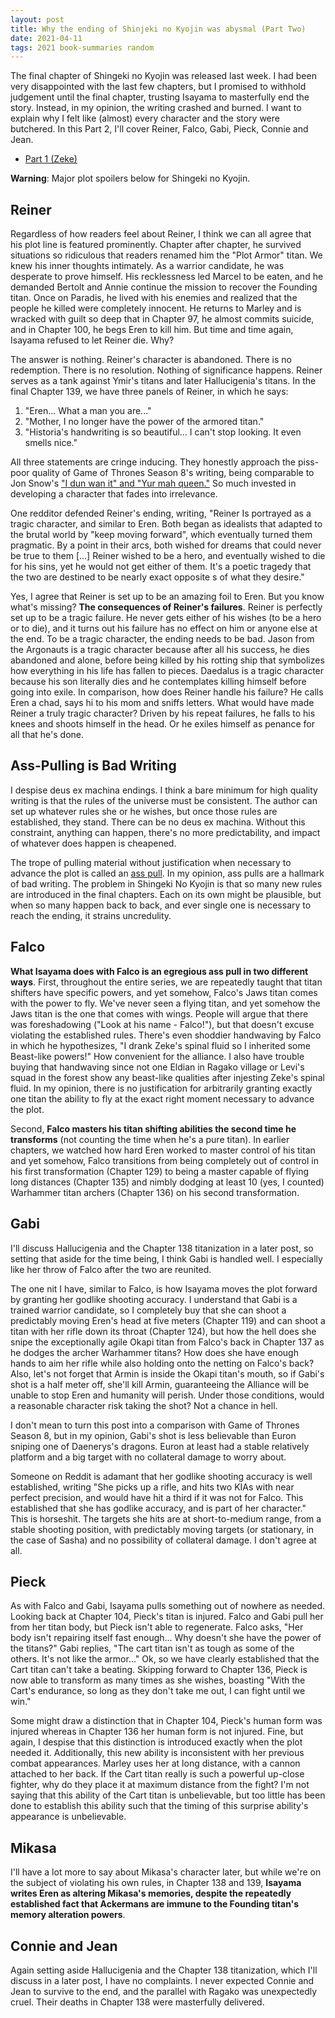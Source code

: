 ```yaml
---
layout: post
title: Why the ending of Shinjeki no Kyojin was abysmal (Part Two)
date: 2021-04-11
tags: 2021 book-summaries random
---
```


The final chapter of Shingeki no Kyojin was released last week. I had been very
disappointed with the last few chapters, but I promised to withhold judgement until
the final chapter, trusting Isayama to masterfully end the story. Instead, in my
opinion, the writing crashed and burned. I want to explain why I felt like (almost)
every character and the story were butchered. In this Part 2, I'll cover Reiner,
Falco, Gabi, Pieck, Connie and Jean.

- [Part 1 (Zeke)](2021-04-07-shingeki-no-kyojin-part-1.md)

__Warning__: Major plot spoilers below for Shingeki no Kyojin.


## Reiner

Regardless of how readers feel about Reiner, I think we can all agree that his plot line
is featured prominently. Chapter after chapter, he survived
situations so ridiculous that readers renamed him the "Plot Armor" titan.
We knew his inner thoughts intimately. As a warrior candidate, he was desperate to
prove himself. His recklessness led Marcel to be eaten, and he demanded Bertolt and Annie
continue the mission to recover the Founding titan. Once on Paradis, he lived with his
enemies and realized that the people he killed were completely innocent. He returns
to Marley and is wracked with guilt so deep that in Chapter 97, he almost commits
suicide, and in Chapter 100, he begs Eren to kill him. But time and time again,
Isayama refused to let Reiner die. Why?

The answer is nothing. Reiner's character is abandoned. There is no redemption.
There is no resolution. Nothing of significance
happens. Reiner serves as a tank against Ymir's titans and later
Hallucigenia's titans. In the final Chapter 139, we have
three panels of Reiner, in which he says:

1. "Eren... What a man you are..."
2. "Mother, I no longer have the power of the armored titan."
3. "Historia's handwriting is so beautiful... I can't stop looking. It even smells nice."

All three statements are cringe inducing. They honestly approach the piss-poor
quality of Game of Thrones Season 8's writing, being comparable to Jon Snow's
["I dun wan it" and "Yur mah queen."](https://www.youtube.com/watch?v=PhmGkEpkMM4)
So much invested in developing a character that fades into irrelevance.

One redditor defended Reiner's ending, writing, "Reiner Is portrayed as a tragic 
character, and similar to Eren. Both began as idealists that adapted to the brutal world
by "keep moving forward", which eventually turned them pragmatic. By a point in their arcs,
both wished for dreams that could never be true to them [...] Reiner wished to be a hero,
and eventually wished to die for his sins, yet he would not get either of them. It's a poetic
tragedy that the two are destined to be nearly exact opposite s of what they desire."

Yes, I agree that Reiner is set up to be an amazing foil to Eren. But you know what's missing?
__The consequences of Reiner's failures__. Reiner is perfectly set up to be a tragic failure.
He never gets either of his wishes (to be a hero or to die), and it turns out his failure has
no effect on him or anyone else at the end. To be a tragic character, the ending needs to be bad.
Jason from the Argonauts is a tragic character because after all his success, he dies abandoned and
alone, before being killed by his rotting ship that symbolizes how everything in his life has fallen
to pieces. Daedalus is a tragic character because his son literally dies and he contemplates killing 
himself before going into exile. In comparison, how does Reiner handle his failure? He calls Eren a
chad, says hi to his mom and sniffs letters. What would have made Reiner a truly tragic character? 
Driven by his repeat failures, he falls to his knees and shoots himself in the head. Or he exiles
himself as penance for all that he's done.

## Ass-Pulling is Bad Writing

I despise deus ex machina endings. I think a bare minimum for high quality writing
is that the rules of the universe must be consistent. The author can set up whatever
rules she or he wishes, but once those rules are established, they stand. There can
be no deus ex machina. Without this constraint, anything can happen, there's no more
predictability, and impact of whatever does happen is cheapened.

The trope of pulling material without justification when necessary to
advance the plot is called an [ass pull](https://tvtropes.org/pmwiki/pmwiki.php/Main/AssPull).
In my opinion, ass pulls are a hallmark of bad writing. The problem in Shingeki No Kyojin
is that so many new rules are introduced in the final chapters. Each on its own
might be plausible, but when so many happen back to back, and ever single one is necessary
to reach the ending, it strains uncredulity.

## Falco

 __What Isayama does with Falco
is an egregious ass pull in two different ways__. First, throughout the
entire series, we are repeatedly taught that titan shifters
have specific powers, and yet somehow, Falco's Jaws titan comes with the power to
fly. We've never seen a flying titan, and
yet somehow the Jaws titan is the one that comes with wings. People will argue that
there was foreshadowing ("Look at his name - Falco!"), but that doesn't excuse
violating the established rules. There's even shoddier handwaving by Falco in which
he hypothesizes, "I drank Zeke's spinal fluid so I inherited some Beast-like powers!"
How convenient for the alliance. I also 
have trouble buying that handwaving since not one Eldian in Ragako village or
Levi's squad in the forest show any beast-like qualities after injesting Zeke's spinal
fluid. In my opinion, there is no justification for arbitrarily granting exactly one titan 
the ability to fly at the exact right moment necessary to advance the plot.

Second, __Falco masters his titan shifting abilities
the second time he transforms__ (not counting the time when he's a pure titan).
In earlier chapters, we watched how hard Eren worked to master control of his titan and
yet somehow, Falco transitions from being
completely out of control in his first transformation (Chapter 129) to being a master
capable of flying long distances (Chapter 135) and nimbly dodging at least 10
(yes, I counted) Warhammer titan archers (Chapter 136) on his second transformation.

## Gabi

I'll discuss Hallucigenia and the Chapter 138 titanization in a later post, so
setting that aside for the time being, I think Gabi is handled well. I especially
like her throw of Falco after the two are reunited.

The one nit I have, similar to Falco, is how Isayama moves the plot forward by granting
her godlike shooting accuracy. I understand that Gabi is a trained warrior candidate, so
I completely buy that she can shoot a predictably moving Eren's head at five meters
(Chapter 119) and can shoot a titan with her rifle down its throat
(Chapter 124), but how the hell does she snipe the exceptionally agile Okapi
titan from Falco's back in Chapter 137 as he dodges the archer Warhammer titans?
How does she have enough hands to aim her rifle while also holding onto the netting
on Falco's back? Also, let's not forget that Armin is inside the Okapi titan's mouth,
so if Gabi's shot is a half meter off, she'll kill Armin, guaranteeing
the Alliance will be unable to stop Eren and humanity will perish. Under those conditions,
would a reasonable character risk taking the shot? Not a chance in hell.

I don't mean to turn this post into a comparison with Game of Thrones Season 8, but in 
my opinion, Gabi's shot is less believable than Euron sniping one of Daenerys's
dragons. Euron at least had a stable relatively platform and a big target with no
collateral damage to worry about.

Someone on Reddit is adamant that her godlike shooting accuracy is well established,
writing "She picks up a rifle, and hits two KIAs with near perfect precision, and would
have hit a third if it was not for Falco. This established that she has godlike accuracy,
and is part of her character." This is horseshit. The targets she hits are at short-to-medium
range, from a stable shooting position, with predictably moving targets (or stationary, in the
case of Sasha) and no possibility of collateral damage. I don't agree at all.

## Pieck

As with Falco and Gabi, Isayama pulls something out of nowhere as needed. 
Looking back at Chapter 104, Pieck's titan is injured. Falco and Gabi pull her from 
her titan body, but Pieck isn't able to 
regenerate. Falco asks, "Her body isn't repairing itself fast enough... Why doesn't 
she have the power of the titans?" Gabi replies, "The cart titan isn't as tough as 
some of the others. It's not like the armor..." Ok, so we have clearly established 
that the Cart titan can't take a beating. Skipping forward to Chapter 136, Pieck is now
able to transform as many times as she wishes, boasting "With the Cart's endurance, so
long as they don't take me out, I can fight until we win."

Some might draw a distinction that in Chapter 104, Pieck's human form was injured whereas
in Chapter 136 her human form is not injured. Fine, but again, I despise that this
distinction is introduced exactly when the plot needed it. Additionally, this new ability is inconsistent with
her previous combat appearances. Marley uses her at long distance, with a cannon attached
to her back. If the Cart titan really is such a powerful up-close fighter, why do they
place it at maximum distance from the fight? I'm not saying that this ability of
the Cart titan is unbelievable, but too little has been done to establish this ability
such that the timing of this surprise ability's appearance is unbelievable.

## Mikasa

I'll have a lot more to say about Mikasa's character later, but while we're on the subject
of violating his own rules, in Chapter 138 and 139, __Isayama writes Eren as altering
Mikasa's memories, despite the repeatedly established fact that Ackermans are immune to
the Founding titan's memory alteration powers__. 

## Connie and Jean

Again setting aside Hallucigenia and the Chapter 138 titanization, which I'll discuss
in a later post, I have no complaints. I never expected Connie and Jean to survive to
the end, and the parallel with Ragako was unexpectedly cruel. Their deaths in Chapter
138 were masterfully delivered.
